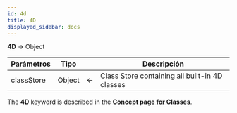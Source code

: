 ```yaml
---
id: 4d
title: 4D
displayed_sidebar: docs
---
```


**4D** -> Object

| Parámetros | Tipo   |                             | Descripción                                    |
| ---------- | ------ | --------------------------- | ---------------------------------------------- |
| classStore | Object | <- | Class Store containing all built-in 4D classes |

The **4D** keyword is described in the [**Concept page for Classes**](../Concepts/classes.md#4d).
